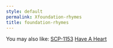 ```yaml
---
style: default
permalink: Xfoundation-rhymes
title: foundation-rhymes
---
```

You may also like:
[SCP-1153](http://scp-wiki.net/scp-1153)
[Have A Heart](http://scp-wiki.net/have-a-heart)